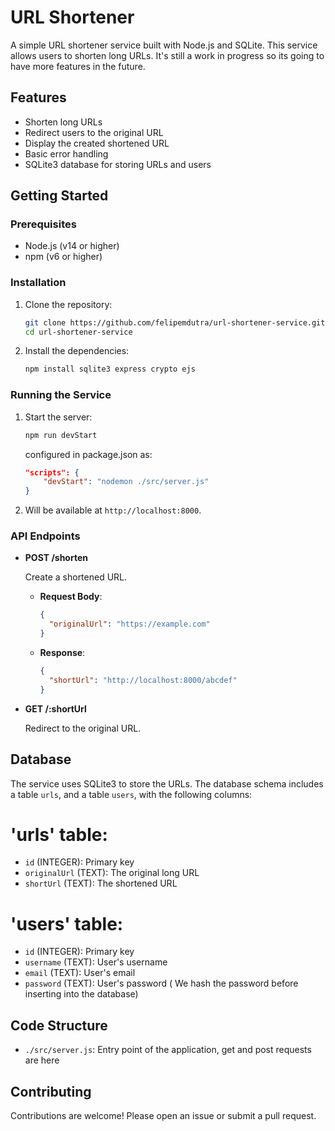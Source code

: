 # URL Shortener

A simple URL shortener service built with Node.js and SQLite.
This service allows users to shorten long URLs. It's still a work in progress
so its going to have more features in the future. 

## Features

- Shorten long URLs
- Redirect users to the original URL
- Display the created shortened URL
- Basic error handling
- SQLite3 database for storing URLs and users

## Getting Started

### Prerequisites

- Node.js (v14 or higher)
- npm (v6 or higher)

### Installation

1. Clone the repository:

    ```bash
    git clone https://github.com/felipemdutra/url-shortener-service.git
    cd url-shortener-service
    ```

2. Install the dependencies:

    ```bash
    npm install sqlite3 express crypto ejs
    ```

### Running the Service

1. Start the server:

    ```bash
    npm run devStart 
    ```
    configured in package.json as:
    ```json
    "scripts": {
        "devStart": "nodemon ./src/server.js"
    }
    ```

2. Will be available at `http://localhost:8000`.

### API Endpoints

- **POST /shorten**

    Create a shortened URL.

    - **Request Body**:
      ```json
      {
        "originalUrl": "https://example.com"
      }
      ```

    - **Response**:
      ```json
      {
        "shortUrl": "http://localhost:8000/abcdef"
      }
      ```

- **GET /:shortUrl**

    Redirect to the original URL.

## Database

The service uses SQLite3 to store the URLs. The database schema includes a table `urls`, and a table `users`, with the following columns:

# 'urls' table:
- `id` (INTEGER): Primary key
- `originalUrl` (TEXT): The original long URL
- `shortUrl` (TEXT): The shortened URL

# 'users' table:
- `id` (INTEGER): Primary key
- `username` (TEXT): User's username
- `email` (TEXT): User's email
- `password` (TEXT): User's password ( We hash the password before inserting into the database)

## Code Structure

- `./src/server.js`: Entry point of the application, get and post requests are here

## Contributing

Contributions are welcome! Please open an issue or submit a pull request.
